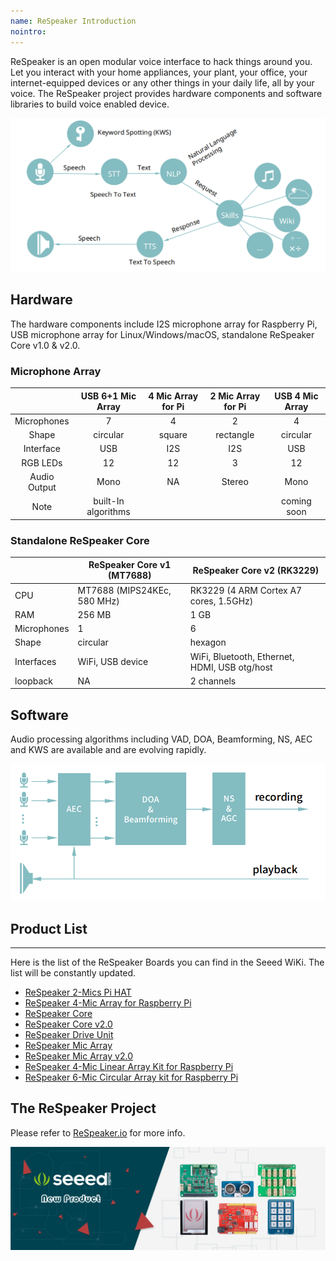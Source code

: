 ```yaml
---
name: ReSpeaker Introduction
nointro:
---
```



ReSpeaker is an open modular voice interface to hack things around you. Let you interact with your home appliances, your plant, your office, your internet-equipped devices or any other things in your daily life, all by your voice. The ReSpeaker project provides hardware components and software libraries to build voice enabled device.

![](https://github.com/SeeedDocument/ReSpeaker/raw/master/img/vui.png)

## Hardware

The hardware components include I2S microphone array for Raspberry Pi, USB microphone array for Linux/Windows/macOS, standalone ReSpeaker Core v1.0 & v2.0.

### Microphone Array

|              |  USB 6+1 Mic Array  | 4 Mic Array for Pi | 2 Mic Array for Pi | USB 4 Mic Array |
|:------------:|:-------------------:|:------------------:|:------------------:|:---------------:|
|  Microphones |          7          |          4         |          2         |        4        |
|     Shape    |       circular      |       square       |      rectangle     |     circular    |
|   Interface  |         USB         |         I2S        |         I2S        |       USB       |
|   RGB LEDs   |          12         |         12         |          3         |        12       |
| Audio Output |         Mono        |         NA         |       Stereo       |       Mono      |
|     Note     | built-In algorithms |                    |                    |   coming soon   |


### Standalone ReSpeaker Core

|             | ReSpeaker Core v1 (MT7688)  | ReSpeaker Core v2 (RK3229)                    |
|-------------|-----------------------------|-----------------------------------------------|
| CPU         | MT7688 (MIPS24KEc, 580 MHz) | RK3229 (4 ARM Cortex A7 cores, 1.5GHz)        |
| RAM         | 256 MB                      | 1 GB                                          |
| Microphones | 1                           | 6                                             |
| Shape       | circular                    | hexagon                                       |
| Interfaces  | WiFi, USB device            | WiFi, Bluetooth, Ethernet, HDMI, USB otg/host |
| loopback    | NA                          | 2 channels                                    |

## Software

Audio processing algorithms including VAD, DOA, Beamforming, NS, AEC and KWS are available and are evolving rapidly.

![](https://github.com/SeeedDocument/ReSpeaker/raw/master/img/mic_array.png)


## Product  List
---
Here is the list of the ReSpeaker Boards you can find in the Seeed WiKi. The list will be constantly updated.

- [ReSpeaker 2-Mics Pi HAT](/ReSpeaker_2_Mics_Pi_HAT/)
- [ReSpeaker 4-Mic Array for Raspberry Pi](/ReSpeaker_4_Mic_Array_for_Raspberry_Pi/)
- [ReSpeaker Core](/ReSpeaker_Core/)
- [ReSpeaker Core v2.0](/ReSpeaker_Core_v2.0/)
- [ReSpeaker Drive Unit](/ReSpeaker_Drive_Unit/)
- [ReSpeaker Mic Array](/ReSpeaker_Mic_Array/)
- [ReSpeaker Mic Array v2.0](/ReSpeaker_Mic_Array_v2.0/)
- [ReSpeaker 4-Mic Linear Array Kit for Raspberry Pi](http://wiki.seeedstudio.com/ReSpeaker_4-Mic_Linear_Array_Kit_for_Raspberry_Pi/)
- [ReSpeaker 6-Mic Circular Array kit for Raspberry Pi](http://wiki.seeedstudio.com/ReSpeaker_6-Mic_Circular_Array_kit_for_Raspberry_Pi/)

## The ReSpeaker Project

Please refer to [ReSpeaker.io](https://respeaker.io/) for more info. 
<br /><p style="text-align:center"><a href="https://www.seeedstudio.com/act-4.html" target="_blank"><img src="https://github.com/SeeedDocument/Wiki_Banner/raw/master/new_product.jpg" /></a></p>